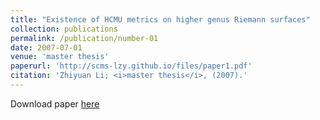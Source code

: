 ```yaml
---
title: "Existence of HCMU metrics on higher genus Riemann surfaces"
collection: publications
permalink: /publication/number-01
date: 2007-07-01
venue: 'master thesis'
paperurl: 'http://scms-lzy.github.io/files/paper1.pdf'
citation: 'Zhiyuan Li; <i>master thesis</i>, (2007).'
---
```


Download paper [here](http://scms-lzy.github.io/files/paper.pdf)



